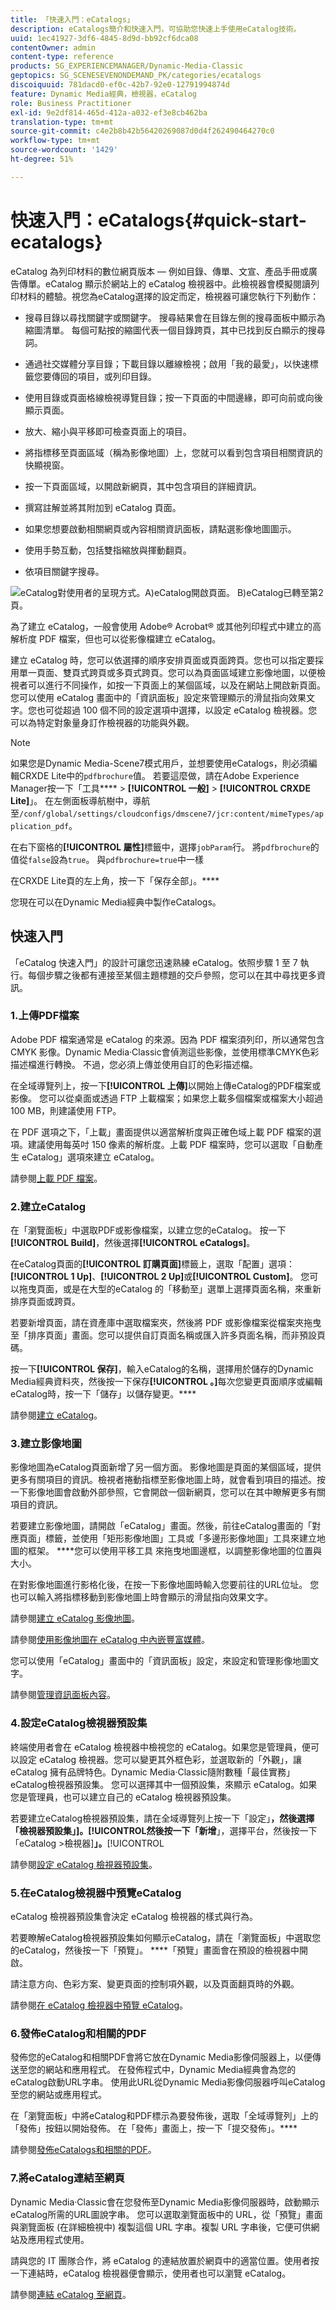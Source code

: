 ```yaml
---
title: 「快速入門：eCatalogs」
description: eCatalogs簡介和快速入門，可協助您快速上手使用eCatalog技術。
uuid: 1ec41927-3df6-4845-8d9d-bb92cf6dca08
contentOwner: admin
content-type: reference
products: SG_EXPERIENCEMANAGER/Dynamic-Media-Classic
geptopics: SG_SCENESEVENONDEMAND_PK/categories/ecatalogs
discoiquuid: 781dacd0-ef0c-42b7-92e0-12791994874d
feature: Dynamic Media經典，檢視器，eCatalog
role: Business Practitioner
exl-id: 9e2df814-465d-412a-a032-ef3e8cb462ba
translation-type: tm+mt
source-git-commit: c4e2b8b42b56420269087d0d4f262490464270c0
workflow-type: tm+mt
source-wordcount: '1429'
ht-degree: 51%

---
```


# 快速入門：eCatalogs{#quick-start-ecatalogs}

eCatalog 為列印材料的數位網頁版本 — 例如目錄、傳單、文宣、產品手冊或廣告傳單。eCatalog 顯示於網站上的 eCatalog 檢視器中。此檢視器會模擬閱讀列印材料的體驗。視您為eCatalog選擇的設定而定，檢視器可讓您執行下列動作：

* 搜尋目錄以尋找關鍵字或關鍵字。 搜尋結果會在目錄左側的搜尋面板中顯示為縮圖清單。 每個可點按的縮圖代表一個目錄跨頁，其中已找到反白顯示的搜尋詞。

* 通過社交媒體分享目錄；下載目錄以離線檢視；啟用「我的最愛」，以快速標籤您要傳回的項目，或列印目錄。
* 使用目錄或頁面格線檢視導覽目錄；按一下頁面的中間邊緣，即可向前或向後顯示頁面。
* 放大、縮小與平移即可檢查頁面上的項目。
* 將指標移至頁面區域（稱為影像地圖）上，您就可以看到包含項目相關資訊的快顯視窗。
* 按一下頁面區域，以開啟新網頁，其中包含項目的詳細資訊。
* 撰寫註解並將其附加到 eCatalog 頁面。
* 如果您想要啟動相關網頁或內容相關資訊面板，請點選影像地圖圖示。
* 使用手勢互動，包括雙指縮放與揮動翻頁。
* 依項目關鍵字搜尋。

![eCatalog對使用者的呈現方式。A)eCatalog開啟頁面。 B)eCatalog已轉至第2頁。](/help/assets/ec_cat_viewer_popup.png)

為了建立 eCatalog，一般會使用 Adobe® Acrobat® 或其他列印程式中建立的高解析度 PDF 檔案，但也可以從影像檔建立 eCatalog。

建立 eCatalog 時，您可以依選擇的順序安排頁面或頁面跨頁。您也可以指定要採用單一頁面、雙頁式跨頁或多頁式跨頁。您可以為頁面區域建立影像地圖，以便檢視者可以進行不同操作，如按一下頁面上的某個區域，以及在網站上開啟新頁面。您可以使用 eCatalog 畫面中的「資訊面板」設定來管理顯示的滑鼠指向效果文字。您也可從超過 100 個不同的設定選項中選擇，以設定 eCatalog 檢視器。您可以為特定對象量身訂作檢視器的功能與外觀。

>[!NOTE]
>
>如果您是Dynamic Media-Scene7模式用戶，並想要使用eCatalogs，則必須編輯CRXDE Lite中的`pdfbrochure`值。 若要這麼做，請在Adobe Experience Manager按一下「工具&#x200B;**** > **[!UICONTROL 一般]** > **[!UICONTROL CRXDE Lite]**」。 在左側面板導航樹中，導航至`/conf/global/settings/cloudconfigs/dmscene7/jcr:content/mimeTypes/application_pdf`。
>
>在右下窗格的&#x200B;**[!UICONTROL 屬性]**&#x200B;標籤中，選擇`jobParam`行。 將`pdfbrochure`的值從`false`設為`true`。 與`pdfbrochure=true`中一樣
>
>在CRXDE Lite頁的左上角，按一下「保存全部」。****
>
>您現在可以在Dynamic Media經典中製作eCatalogs。

## 快速入門

「eCatalog 快速入門」的設計可讓您迅速熟練 eCatalog。依照步驟 1 至 7 執行。每個步驟之後都有連接至某個主題標題的交戶參照，您可以在其中尋找更多資訊。

### 1.上傳PDF檔案

Adobe PDF 檔案通常是 eCatalog 的來源。因為 PDF 檔案須列印，所以通常包含 CMYK 影像。Dynamic Media·Classic會偵測這些影像，並使用標準CMYK色彩描述檔進行轉換。 不過，您必須上傳並使用自訂的色彩描述檔。

在全域導覽列上，按一下&#x200B;**[!UICONTROL 上傳]**&#x200B;以開始上傳eCatalog的PDF檔案或影像。 您可以從桌面或透過 FTP 上載檔案；如果您上載多個檔案或檔案大小超過 100 MB，則建議使用 FTP。

在 PDF 選項之下，「上載」畫面提供以適當解析度與正確色域上載 PDF 檔案的選項。建議使用每英吋 150 像素的解析度。上載 PDF 檔案時，您可以選取「自動產生 eCatalog」選項來建立 eCatalog。

請參閱[上載 PDF 檔案](uploading-pdf-files.md#uploading_the_pdf_files)。

### 2.建立eCatalog

在「瀏覽面板」中選取PDF或影像檔案，以建立您的eCatalog。 按一下&#x200B;**[!UICONTROL Build]**，然後選擇&#x200B;**[!UICONTROL eCatalogs]**。

在eCatalog頁面的&#x200B;**[!UICONTROL 訂購頁面]**&#x200B;標籤上，選取「配置」選項：**[!UICONTROL 1 Up]**、**[!UICONTROL 2 Up]**&#x200B;或&#x200B;**[!UICONTROL Custom]**。 您可以拖曳頁面，或是在大型的eCatalog 的「移動至」選單上選擇頁面名稱，來重新排序頁面或跨頁。

若要新增頁面，請在資產庫中選取檔案夾，然後將 PDF 或影像檔案從檔案夾拖曳至「排序頁面」畫面。您可以提供自訂頁面名稱或匯入許多頁面名稱，而非預設頁碼。

按一下&#x200B;**[!UICONTROL 保存]**，輸入eCatalog的名稱，選擇用於儲存的Dynamic Media經典資料夾，然後按一下保存&#x200B;**[!UICONTROL 。]**&#x200B;每次您變更頁面順序或編輯eCatalog時，按一下「儲存」以儲存變更。****

請參閱[建立 eCatalog](creating-ecatalog.md)。

### 3.建立影像地圖

影像地圖為eCatalog頁面新增了另一個方面。 影像地圖是頁面的某個區域，提供更多有關項目的資訊。檢視者捲動指標至影像地圖上時，就會看到項目的描述。按一下影像地圖會啟動外部參照，它會開啟一個新網頁，您可以在其中瞭解更多有關項目的資訊。

若要建立影像地圖，請開啟「eCatalog」畫面。然後，前往eCatalog畫面的「對應頁面」標籤，並使用「矩形影像地圖」工具或「多邊形影像地圖」工具來建立地圖的框架。 ****&#x200B;您可以使用平移工具  來拖曳地圖邊框，以調整影像地圖的位置與大小。

在對影像地圖進行影格化後，在按一下影像地圖時輸入您要前往的URL位址。 您也可以輸入將指標移動到影像地圖上時會顯示的滑鼠指向效果文字。

請參閱[建立 eCatalog 影像地圖](creating-ecatalog-image-maps.md#creating-ecatalog-image-maps)。

請參閱[使用影像地圖在 eCatalog 中內嵌豐富媒體](creating-ecatalog-image-maps.md#embedding-rich-media-in-an-ecatalog)。

您可以使用「eCatalog」畫面中的「資訊面板」設定，來設定和管理影像地圖文字。

請參閱[管理資訊面板內容](info-panel-content.md#managing-info-panel-content)。

### 4.設定eCatalog檢視器預設集

終端使用者會在 eCatalog 檢視器中檢視您的 eCatalog。如果您是管理員，便可以設定 eCatalog 檢視器。您可以變更其外框色彩，並選取新的「外觀」，讓 eCatalog 擁有品牌特色。Dynamic Media·Classic隨附數種「最佳實務」eCatalog檢視器預設集。 您可以選擇其中一個預設集，來顯示 eCatalog。如果您是管理員，也可以建立自己的 eCatalog 檢視器預設集。

若要建立eCatalog檢視器預設集，請在全域導覽列上按一下「設定」****，然後選擇「檢視器預設集」]**。**[!UICONTROL &#x200B;然後按一下「新增&#x200B;****」，選擇平台，然後按一下「eCatalog >檢視器&#x200B;]**」。**[!UICONTROL 

請參閱[設定 eCatalog 檢視器預設集](setting-ecatalog-viewer-presets.md#setting-up-ecatalog-viewer-presets)。

### 5.在eCatalog檢視器中預覽eCatalog

eCatalog 檢視器預設集會決定 eCatalog 檢視器的樣式與行為。

若要瞭解eCatalog檢視器預設集如何顯示eCatalog，請在「瀏覽面板」中選取您的eCatalog，然後按一下「預覽」。 ****「預覽」畫面會在預設的檢視器中開啟。

請注意方向、色彩方案、變更頁面的控制項外觀，以及頁面翻頁時的外觀。

請參閱[在 eCatalog 檢視器中預覽 eCatalog](previewing-ecatalogs-ecatalog-viewer.md#previewing-ecatalogs-in-the-ecatalog-viewer)。

### 6.發佈eCatalog和相關的PDF

發佈您的eCatalog和相關PDF會將它放在Dynamic Media影像伺服器上，以便傳送至您的網站和應用程式。 在發佈程式中，Dynamic Media經典會為您的eCatalog啟動URL字串。 使用此URL從Dynamic Media影像伺服器呼叫eCatalog至您的網站或應用程式。

在「瀏覽面板」中將eCatalog和PDF標示為要發佈後，選取「全域導覽列」上的「發佈」按鈕以開始發佈。 在「發佈」畫面上，按一下「提交發佈」。****

請參閱[發佈eCatalogs和相關的PDF](publishing-ecatalogs-associated-pdfs.md#publishing-ecatalogs-and-associated-pdfs)。

### 7.將eCatalog連結至網頁

Dynamic Media·Classic會在您發佈至Dynamic Media影像伺服器時，啟動顯示eCatalog所需的URL圖說字串。 您可以選取瀏覽面板中的 URL，從「預覽」畫面與瀏覽面板 (在詳細檢視中) 複製這個 URL 字串。複製 URL 字串後，它便可供網站及應用程式使用。

請與您的 IT 團隊合作，將 eCatalog 的連結放置於網頁中的適當位置。使用者按一下連結時，eCatalog 檢視器便會顯示，使用者也可以瀏覽 eCatalog。

請參閱[連結 eCatalog 至網頁](linking-ecatalog-web-page.md#linking-an-ecatalog-to-a-web-page)。
